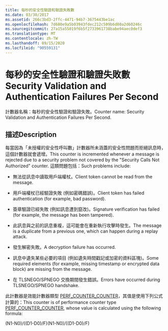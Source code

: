 ```yaml
---
title: 每秒的安全性驗證和驗證失敗數
ms.date: 03/30/2017
ms.assetid: 266c3bd3-2ffc-4471-94b7-3675443be1ac
ms.openlocfilehash: 7d680e9a5b03943fdec212c509b6d80a2d60246c
ms.sourcegitcommit: 27a15a55019f6b5f2733961738babe94aec0def3
ms.translationtype: MT
ms.contentlocale: zh-TW
ms.lasthandoff: 09/15/2020
ms.locfileid: "90559131"
---
```

# <a name="security-validation-and-authentication-failures-per-second"></a><span data-ttu-id="df53f-102">每秒的安全性驗證和驗證失敗數</span><span class="sxs-lookup"><span data-stu-id="df53f-102">Security Validation and Authentication Failures Per Second</span></span>
<span data-ttu-id="df53f-103">計數器名稱：每秒的安全性驗證和驗證失敗。</span><span class="sxs-lookup"><span data-stu-id="df53f-103">Counter name: Security Validation and Authentication Failures Per Second.</span></span>  
  
## <a name="description"></a><span data-ttu-id="df53f-104">描述</span><span class="sxs-lookup"><span data-stu-id="df53f-104">Description</span></span>  
 <span data-ttu-id="df53f-105">每當因為「未授權的安全性呼叫數」計數器所未涵蓋的安全性問題而拒絕訊息時，這個計數器就會遞增。</span><span class="sxs-lookup"><span data-stu-id="df53f-105">This counter is incremented whenever a message is rejected due to a security problem not covered by the "Security Calls Not Authorized" counter.</span></span> <span data-ttu-id="df53f-106">這類問題包括：</span><span class="sxs-lookup"><span data-stu-id="df53f-106">Such problems include:</span></span>  
  
- <span data-ttu-id="df53f-107">無法從訊息中讀取用戶端權杖。</span><span class="sxs-lookup"><span data-stu-id="df53f-107">Client token cannot be read from the message.</span></span>  
  
- <span data-ttu-id="df53f-108">用戶端權杖已經驗證失敗 (例如密碼錯誤)。</span><span class="sxs-lookup"><span data-stu-id="df53f-108">Client token has failed authentication (for example, bad password).</span></span>  
  
- <span data-ttu-id="df53f-109">簽章驗證已經失敗 (例如訊息遭到竄改)。</span><span class="sxs-lookup"><span data-stu-id="df53f-109">Signature verification has failed (for example, the message has been tampered).</span></span>  
  
- <span data-ttu-id="df53f-110">此訊息與之前的訊息重複，這可能會在重新執行攻擊時發生。</span><span class="sxs-lookup"><span data-stu-id="df53f-110">The message is a duplicate from a previous one, which can happen during a replay attack.</span></span>  
  
- <span data-ttu-id="df53f-111">發生解密失敗。</span><span class="sxs-lookup"><span data-stu-id="df53f-111">A decryption failure has occurred.</span></span>  
  
- <span data-ttu-id="df53f-112">訊息中遺失某些必要的項目 (例如遺失時間戳記或加密的資料區塊)。</span><span class="sxs-lookup"><span data-stu-id="df53f-112">Some required elements (for example, missing timestamp or encrypted data block) are missing from the message.</span></span>  
  
- <span data-ttu-id="df53f-113">在 TLSNEGO/SPNEGO 交換期間發生錯誤。</span><span class="sxs-lookup"><span data-stu-id="df53f-113">Errors have occurred during TLSNEGO/SPNEGO handshake.</span></span>  
  
 <span data-ttu-id="df53f-114">此計數器是效能計數器類型 [PERF_COUNTER_COUNTER](/previous-versions/windows/it-pro/windows-server-2003/cc740048(v=ws.10))，其值是使用下列公式計算的：</span><span class="sxs-lookup"><span data-stu-id="df53f-114">This counter is of performance counter type [PERF_COUNTER_COUNTER](/previous-versions/windows/it-pro/windows-server-2003/cc740048(v=ws.10)), whose value is calculated using the following formula:</span></span>  
  
 <span data-ttu-id="df53f-115">(N1-N0)/((D1-D0)/F)</span><span class="sxs-lookup"><span data-stu-id="df53f-115">(N1-N0)/((D1-D0)/F)</span></span>
